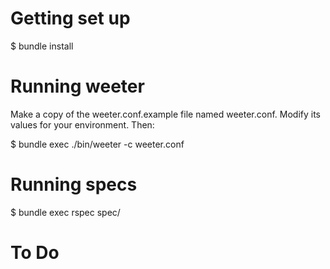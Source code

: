 Getting set up
==============

  $ bundle install


Running weeter
==============

Make a copy of the weeter.conf.example file named weeter.conf. Modify its values for your environment. Then:

  $ bundle exec ./bin/weeter -c weeter.conf


Running specs
=============

  $ bundle exec rspec spec/


To Do
=====

